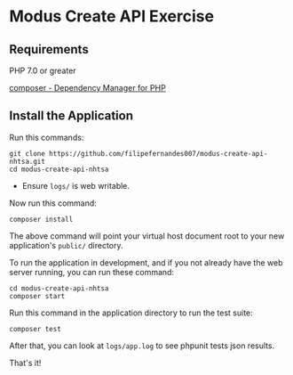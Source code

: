 # Modus Create API Exercise

## Requirements

PHP 7.0 or greater

[composer - Dependency Manager for PHP](https://getcomposer.org/download/) 

## Install the Application

Run this commands:

    git clone https://github.com/filipefernandes007/modus-create-api-nhtsa.git
    cd modus-create-api-nhtsa
    
* Ensure `logs/` is web writable. 

Now run this command:    
    
    composer install 
    
The above command will point your virtual host document root to your new application's `public/` directory.

To run the application in development, and if you not already have the web server running, you can run these command: 

	cd modus-create-api-nhtsa
	composer start

Run this command in the application directory to run the test suite:

	composer test

After that, you can look at `logs/app.log` to see phpunit tests json results.

That's it!